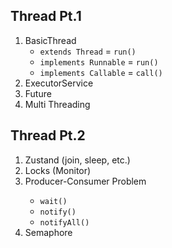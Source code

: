 ## Thread Pt.1
<ol>
    <li> 
        BasicThread
        <ul>
            <li><code>extends Thread</code> = <code>run()</code></li>
            <li><code>implements Runnable</code> = <code>run()</code></li>
            <li><code>implements Callable</code> = <code>call()</code></li>
        </ul>
    </li>
    <li> ExecutorService </li>
    <li> Future </li>
    <li> Multi Threading </li>
</ol>

## Thread Pt.2
<ol>
    <li> Zustand (join, sleep, etc.) </li>
    <li> Locks (Monitor) </li>
    <li> Producer-Consumer Problem</li>
        <ul>
            <li><code>wait()</code></li>
            <li><code>notify()</code></li>
            <li><code>notifyAll()</code></li>
        </ul>
    <li> Semaphore </li>
</ol>